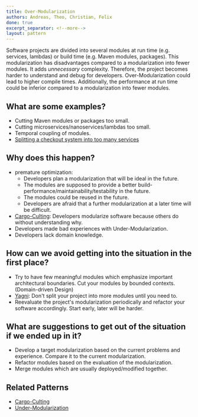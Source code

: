 ```yaml
---
title: Over-Modularization
authors: Andreas, Theo, Christian, Felix
done: true
excerpt_separator: <!--more-->
layout: pattern
---
```

Software projects are divided into several modules at run time (e.g. services, lambdas) or build time (e.g. Maven modules, packages). This modularization has disadvantages compared to a modularization into fewer modules.<!--more--> It adds *unnecessary* complexity. Therefore, the project becomes harder to understand and debug for developers. Over-Modularization could lead to higher compile times. Additionally, the performance at run time could be inferior compared to a modularization into fewer modules.

## What are some examples?
- Cutting Maven modules or packages too small.
- Cutting microservices/nanoservices/lambdas too small.
- Temporal coupling of modules.
- [Splitting a checkout system into too many services](../case_studies/splitting_a_checkout_system.html)


## Why does this happen?
- premature optimization:
    - Developers plan a modularization that will be ideal in the future.
    - The modules are supposed to provide a better build-performance/maintainability/testability in the future.
    - The modules could be reused in the future.
    - Developers are afraid that a further modularization at a later time will be difficult.
- [Cargo-Culting](../patterns/cargo_culting.html): Developers modularize software because others do without understanding why.
- Developers made bad experiences with Under-Modularization.
- Developers lack domain knowledge.


## How can we avoid getting into the situation in the first place?
- Try to have few meaningful modules which emphasize important architectural boundaries. Cut your modules by bounded contexts. (Domain-driven Design)
- [Yagni](https://www.martinfowler.com/bliki/Yagni.html): Don't split your project into more modules until you need to.
- Reevaluate the project's modularization periodically and refactor your software accordingly. Start early, later will be harder.


## What are suggestions to get out of the situation if we ended up in it?
- Develop a target modularization based on the current problems and experience. Compare it to the current modularization.
- Refactor modules based on the evaluation of the modularization.
- Merge modules which are usually deployed/modified together.

## Related Patterns
- [Cargo-Culting](../patterns/cargo_culting.html)
- [Under-Modularization](../patterns/under_modularization.html)
